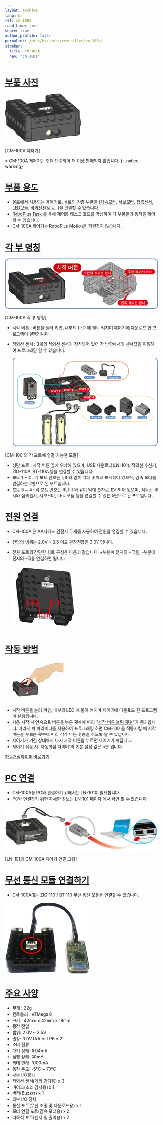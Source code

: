 ```yaml
---
layout: archive
lang: kr
ref: cm-100a
read_time: true
share: true
author_profile: false
permalink: /docs/kr/parts/controller/cm-100a/
sidebar:
  title: CM-100A
  nav: "cm-100a"
---
```


# [부품 사진](#부품-사진)

 ![](/assets/images/parts/controller/cm-100/cm100_figure.jpg)

[CM-100A 제어기]

※ CM-100A 제어기는 현재 단종되어 더 이상 판매되지 않습니다.
{: .notice--warning}

# [부품 용도](#부품-용도)

- 올로에서 사용되는 제어기로, 올로의 각종 부품들 ([감속모터], [서보모터], [접촉센서], [LED모듈], [적외선센서] 등..)을 연결할 수 있습니다.
- [RoboPlus Task] 를 통해 제어용 태스크 코드를 작성하여 각 부품들의 동작을 제어할 수 있습니다.
- CM-100A 제어기는 RoboPlus Motion을 지원하지 않습니다.

# [각 부 명칭](#각-부-명칭)

 ![](/assets/images/parts/controller/cm-100/cm100_partname.png)

[CM-100A 각 부 명칭]

- 시작 버튼 : 버튼을 눌러 켜면, 내부의 LED 에 불이 켜지며 제어기에 다운로드 한 프로그램이 실행됩니다.
- 적외선 센서 : 3개의 적외선 센서가 장착되어 있어 각 방향에서의 센서값을 이용하여 프로그래밍 할 수 있습니다.

  ![](/assets/images/parts/controller/cm-100/cm100_port.jpg)


[CM-100 의 각 포트에 연결 가능한 모듈]  

- 상단 포트 : 시작 버튼 옆에 위치해 있으며, USB 다운로더(LN-101), 적외선 수신기, ZIG-110A, BT-110A 등을 연결할 수 있습니다.
- 포트 1 ~ 2 : 각 포트 번호는 I, II 와 같이 막대 숫자로 표시되어 있으며, 감속 모터를 연결하는 2핀으로 된 포트입니다.
- 포트 3 ~ 4 : 각 포트 번호는 III, IIII 와 같이 막대 숫자로 표시되어 있으며, 적외선 센서와 접촉센서, 서보모터, LED 모듈 등을 연결할 수 있는 5핀으로 된 포트입니다.

# [전원 연결](#전원-연결)

- CM-100A 은 AA사이즈 건전지 두개를 사용하여 전원을 연결할 수 있습니다.
- 전압의 범위는  2.0V ~ 3.5 이고 권장전압은 3.0V 입니다.
- 전원 포트의 간단한 회로 구성은 다음과 같습니다. +부분에 전지의 +극을, -부분에 전지의 -극을 연결하면 됩니다.

  ![](/assets/images/parts/controller/cm-100/cm100_vcc_gnd.png)

# [작동 방법](#작동-방법)

 ![](/assets/images/parts/controller/cm-100/ollo_2ndoperation.jpg)

- 시작 버튼을 눌러 켜면, 내부의 LED 에 불이 켜지며 제어기에 다운로드 한 프로그램이 실행됩니다.
- 처음 시작 시 연속으로 버튼을 누른 횟수에 따라 "[시작 버튼 늘림 횟수]"가 증가합니다. 따라서 이 파라미터를 사용하여 프로그래밍 하면 CM-100 을 작동시킬 때 시작 버튼을 누르는 횟수에 따라 각각 다른 행동을 하도록 할 수 있습니다.
- 제어기가 켜진 상태에서 다시 시작 버튼을 누르면 제어기가 꺼집니다.
- 제어기 작동 시 '자동꺼짐 타이머'의 기본 설정 값은 5분 입니다.

[자동꺼짐타이머 바로가기]

# [PC 연결](#pc-연결)

- CM-100A을 PC와 연결하기 위해서는 LN-101이 필요합니다.
- PC와 연결하기 위한 자세한 정보는 [LN-101 페이지] 에서 확인 할 수 있습니다.

 ![](/assets/images/parts/controller/cm-100/ln101_connect.jpg)

[LN-101과 CM-100A 제어기 연결 그림]

# [무선 통신 모듈 연결하기](#무선-통신-모듈-연결하기)

- CM-100A에는 ZIG-110 / BT-110 무선 통신 모듈을 연결할 수 있습니다.

 ![](/assets/images/parts/controller/cm-100/cm100_zig110.jpg)      


# [주요 사양](#주요-사양)

- 무게 : 22g
- 컨트롤러 : ATMega 8
- 크기 : 42mm x 42mm x 18mm
- 동작 전압
 - 범위: 2.0V ~ 3.5V
 - 권장: 3.0V (AA or LR6 x 2)
- 소비 전류
 - 대기 상태: 0.04mA
 - 실행 상태: 30mA
 - 최대 한계: 1000mA
- 동작 온도: -5℃ ~ 70℃
- 내부 I/O장치
 - 적외선 센서(거리 감지용) x 3
 - 마이크(소리 감지용) x 1
 - 버저(Buzzer) x 1
- 외부 I/O 장치
 - 통신 포트(무선 조종 및 다운로드용) x 1
 - 모터 연결 포트(감속 모터용) x 2
 - 다목적 포트(센서 및 출력용) x 2

[감속모터]: ???
[서보모터]: ???
[접촉센서]: ???
[LED모듈]: ???
[적외선센서]: ???
[RoboPlus Task]: ???
[시작 버튼 늘림 횟수]: ???
[자동꺼짐타이머 바로가기]: ???
[LN-101 페이지]: ???
